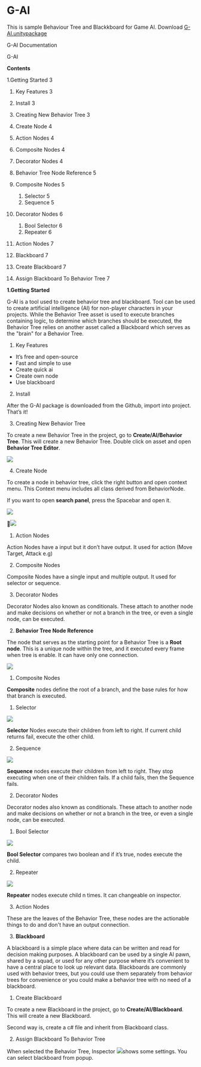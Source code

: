 # G-AI
This is sample Behaviour Tree and Blackkboard for Game AI.
Download [G-AI.unitypackage](https://github.com/Hot-G/G-AI/G-AI.unitypackage)

G-AI Documentation

G-AI

**Contents** 

1.Getting Started 3

1. Key Features 3
1. Install 3
1. Creating New Behavior Tree 3
1. Create Node 4
1. Action Nodes 4
1. Composite Nodes 4
1. Decorator Nodes 4
2. Behavior Tree Node Reference 5
1. Composite Nodes 5
   1. Selector 5
   1. Sequence 5
1. Decorator Nodes 6
   1. Bool Selector 6
   1. Repeater 6
1. Action Nodes 7

3. Blackboard 7
1. Create Blackboard 7
1. Assign Blackboard To Behavior Tree 7

**1.Getting Started** 

G-AI is a tool used to create behavior tree and blackboard. Tool can be used to create artificial intelligence (AI) for non-player characters in your projects. While the Behavior Tree asset is used to execute branches containing logic, to determine which branches should be executed, the Behavior Tree relies on another asset called a Blackboard which serves as the "brain" for a Behavior Tree.

1. Key Features

- It’s free and open-source
- Fast and simple to use
- Create quick ai
- Create own node
- Use blackboard

2. Install

After the G-AI package is downloaded from the Github, import into project. That’s it!

3. Creating New Behavior Tree

To create a new Behavior Tree in the project, go to **Create/AI/Behavior Tree**. This will create a new Behavior Tree. Double click on asset and open **Behavior Tree Editor**.

![](Images/Aspose.Words.bd83c876-36e3-4884-bc63-88538ae2dbae.001.jpeg)

4. Create Node

To create a node in behavior tree, click the right button and open context menu. This Context menu includes all class derived from BehaviorNode. 

If you want to open **search panel**, press the Spacebar and open it.

![](Images/Aspose.Words.bd83c876-36e3-4884-bc63-88538ae2dbae.002.jpeg)

![](Images/Images/Aspose.Words.bd83c876-36e3-4884-bc63-88538ae2dbae.003.jpeg)


1. Action Nodes

Action Nodes have a input but it don’t have output. It used for action (Move Target, Attack e.g)

2. Composite Nodes

Composite Nodes have a single input and multiple output. It used for selector or sequence.

3. Decorator Nodes

Decorator Nodes also known as conditionals. These attach to another node and make decisions on whether or not a branch in the tree, or even a single node, can be executed.

2. **Behavior Tree Node Reference** 

The node that serves as the starting point for a Behavior Tree is a **Root node**. This is a unique node within the tree, and it executed every frame when tree is enable. It can have only one connection.

![](Images/Aspose.Words.bd83c876-36e3-4884-bc63-88538ae2dbae.004.png)

1. Composite Nodes

**Composite** nodes define the root of a branch, and the base rules for how that branch is executed.

1. Selector

![](Images/Aspose.Words.bd83c876-36e3-4884-bc63-88538ae2dbae.005.png)

**Selector** Nodes execute their children from left to right. If current child returns fail, execute the other child.

2. Sequence

![](Images/Aspose.Words.bd83c876-36e3-4884-bc63-88538ae2dbae.006.png)

**Sequence** nodes execute their children from left to right. They stop executing when one of their children fails. If a child fails, then the Sequence fails.

2. Decorator Nodes

Decorator nodes also known as conditionals. These attach to another node and make decisions on whether or not a branch in the tree, or even a single node, can be executed.

1. Bool Selector

![](Images/Aspose.Words.bd83c876-36e3-4884-bc63-88538ae2dbae.007.jpeg)

**Bool Selector** compares two boolean and if it’s true, nodes execute the child.

2. Repeater

![](Images/Aspose.Words.bd83c876-36e3-4884-bc63-88538ae2dbae.008.jpeg)

**Repeater** nodes execute child n times. It can changeable on inspector.

3. Action Nodes

These are the leaves of the Behavior Tree, these nodes are the actionable things to do and don't have an output connection.

3. **Blackboard** 

A blackboard is a simple place where data can be written and read for decision making purposes. A blackboard can be used by a single AI pawn, shared by a squad, or used for any other purpose where it’s convenient to have a central place to look up relevant data. Blackboards are commonly used with behavior trees, but you could use them separately from behavior trees for convenience or you could make a behavior tree with no need of a blackboard.

1. Create Blackboard

To create a new Blackboard in the project, go to **Create/AI/Blackboard**. This will create a new Blackboard.

Second way is, create a c# file and inherit from Blackboard class.

2. Assign Blackboard To Behavior Tree

When selected the Behavior Tree, Inspector  ![](Images/Aspose.Words.bd83c876-36e3-4884-bc63-88538ae2dbae.009.jpeg)shows some settings. You can select  blackboard from popup. 

